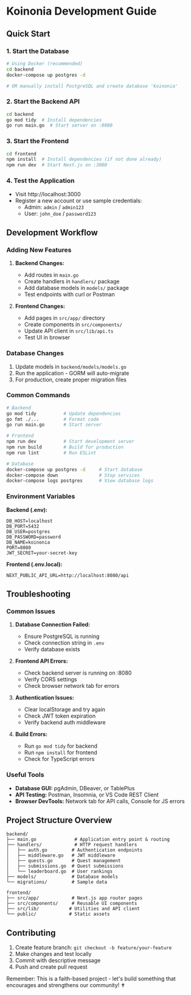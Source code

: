 # Koinonia Development Guide

## Quick Start

### 1. Start the Database
```bash
# Using Docker (recommended)
cd backend
docker-compose up postgres -d

# OR manually install PostgreSQL and create database 'koinonia'
```

### 2. Start the Backend API
```bash
cd backend
go mod tidy  # Install dependencies
go run main.go  # Start server on :8080
```

### 3. Start the Frontend
```bash
cd frontend
npm install  # Install dependencies (if not done already)
npm run dev  # Start Next.js on :3000
```

### 4. Test the Application
- Visit http://localhost:3000
- Register a new account or use sample credentials:
  - Admin: `admin` / `admin123`
  - User: `john_doe` / `password123`

## Development Workflow

### Adding New Features

1. **Backend Changes:**
   - Add routes in `main.go`
   - Create handlers in `handlers/` package
   - Add database models in `models/` package
   - Test endpoints with curl or Postman

2. **Frontend Changes:**
   - Add pages in `src/app/` directory
   - Create components in `src/components/`
   - Update API client in `src/lib/api.ts`
   - Test UI in browser

### Database Changes

1. Update models in `backend/models/models.go`
2. Run the application - GORM will auto-migrate
3. For production, create proper migration files

### Common Commands

```bash
# Backend
go mod tidy          # Update dependencies
go fmt ./...         # Format code
go run main.go       # Start server

# Frontend  
npm run dev          # Start development server
npm run build        # Build for production
npm run lint         # Run ESLint

# Database
docker-compose up postgres -d     # Start database
docker-compose down               # Stop services
docker-compose logs postgres      # View database logs
```

### Environment Variables

**Backend (.env):**
```
DB_HOST=localhost
DB_PORT=5432
DB_USER=postgres
DB_PASSWORD=password
DB_NAME=koinonia
PORT=8080
JWT_SECRET=your-secret-key
```

**Frontend (.env.local):**
```
NEXT_PUBLIC_API_URL=http://localhost:8080/api
```

## Troubleshooting

### Common Issues

1. **Database Connection Failed:**
   - Ensure PostgreSQL is running
   - Check connection string in `.env`
   - Verify database exists

2. **Frontend API Errors:**
   - Check backend server is running on :8080
   - Verify CORS settings
   - Check browser network tab for errors

3. **Authentication Issues:**
   - Clear localStorage and try again
   - Check JWT token expiration
   - Verify backend auth middleware

4. **Build Errors:**
   - Run `go mod tidy` for backend
   - Run `npm install` for frontend
   - Check for TypeScript errors

### Useful Tools

- **Database GUI:** pgAdmin, DBeaver, or TablePlus
- **API Testing:** Postman, Insomnia, or VS Code REST Client
- **Browser DevTools:** Network tab for API calls, Console for JS errors

## Project Structure Overview

```
backend/
├── main.go              # Application entry point & routing
├── handlers/            # HTTP request handlers
│   ├── auth.go         # Authentication endpoints
│   ├── middleware.go   # JWT middleware
│   ├── quests.go       # Quest management
│   ├── submissions.go  # Quest submissions
│   └── leaderboard.go  # User rankings
├── models/             # Database models
└── migrations/         # Sample data

frontend/
├── src/app/            # Next.js app router pages
├── src/components/     # Reusable UI components
├── src/lib/           # Utilities and API client
└── public/            # Static assets
```

## Contributing

1. Create feature branch: `git checkout -b feature/your-feature`
2. Make changes and test locally
3. Commit with descriptive message
4. Push and create pull request

Remember: This is a faith-based project - let's build something that encourages and strengthens our community! ✝️
